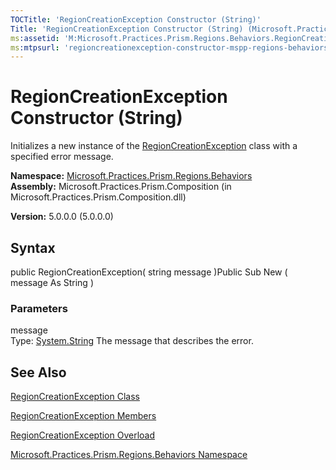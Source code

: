 ```yaml
---
TOCTitle: 'RegionCreationException Constructor (String)'
Title: 'RegionCreationException Constructor (String) (Microsoft.Practices.Prism.Regions.Behaviors)'
ms:assetid: 'M:Microsoft.Practices.Prism.Regions.Behaviors.RegionCreationException.\#ctor(System.String)'
ms:mtpsurl: 'regioncreationexception-constructor-mspp-regions-behaviors.md'
---
```


# RegionCreationException Constructor (String)

Initializes a new instance of the [RegionCreationException](https://msdn.microsoft.com/library/microsoft.practices.prism.regions.behaviors.regioncreationexception) class with a specified error message.

**Namespace:** [Microsoft.Practices.Prism.Regions.Behaviors](https://msdn.microsoft.com/library/microsoft.practices.prism.regions.behaviors)
**Assembly:** Microsoft.Practices.Prism.Composition (in Microsoft.Practices.Prism.Composition.dll)

**Version:** 5.0.0.0 (5.0.0.0)

## Syntax
public RegionCreationException( string message )Public Sub New ( message As String )

### Parameters

message  
Type: [System.String](http://msdn.microsoft.com/en-us/library/s1wwdcbf)
The message that describes the error.

## See Also
[RegionCreationException Class](https://msdn.microsoft.com/library/microsoft.practices.prism.regions.behaviors.regioncreationexception)

[RegionCreationException Members](https://msdn.microsoft.com/allmembers.t:microsoft.practices.prism.regions.behaviors.regioncreationexception)

[RegionCreationException Overload](https://msdn.microsoft.com/overload:microsoft.practices.prism.regions.behaviors.regioncreationexception.)

[Microsoft.Practices.Prism.Regions.Behaviors Namespace](https://msdn.microsoft.com/library/microsoft.practices.prism.regions.behaviors)
